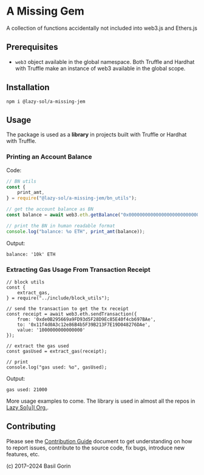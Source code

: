 # A Missing Gem #
A collection of functions accidentally not included into web3.js and Ethers.js

## Prerequisites ##
* `web3` object available in the global namespace.
  Both Truffle and Hardhat with Truffle make an instance of web3 available in the global scope.

## Installation ##
```shell
npm i @lazy-sol/a-missing-jem
```

## Usage ##
The package is used as a __library__ in projects built with Truffle or Hardhat with Truffle.

### Printing an Account Balance ###

Code:
```javascript
// BN utils
const {
	print_amt,
} = require("@lazy-sol/a-missing-jem/bn_utils");

// get the account balance as BN
const balance = await web3.eth.getBalance("0x000000000000000000000000000000000000dEaD");

// print the BN in human readable format
console.log("balance: %o ETH", print_amt(balance));
```

Output:
```text
balance: '10k' ETH
```

### Extracting Gas Usage From Transaction Receipt ###
```
// block utils
const {
	extract_gas,
} = require("../include/block_utils");

// send the transaction to get the tx receipt
const receipt = await web3.eth.sendTransaction({
	from: '0xde0B295669a9FD93d5F28D9Ec85E40f4cb697BAe',
	to: '0x11f4d0A3c12e86B4b5F39B213F7E19D048276DAe',
	value: '1000000000000000'
});

// extract the gas used
const gasUsed = extract_gas(receipt);

// print
console.log("gas used: %o", gasUsed);
```

Output:
```text
gas used: 21000
```

More usage examples to come.
The library is used in almost all the repos in [Lazy So[u]l Org.](https://github.com/lazy-sol/).

## Contributing
Please see the [Contribution Guide](./CONTRIBUTING.md) document to get understanding on how to report issues,
contribute to the source code, fix bugs, introduce new features, etc.

(c) 2017–2024 Basil Gorin
